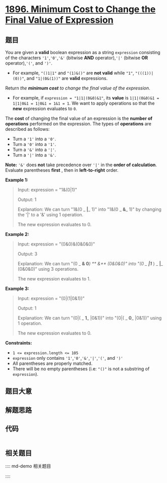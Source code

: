 # [1896. Minimum Cost to Change the Final Value of Expression](https://leetcode.com/problems/minimum-cost-to-change-the-final-value-of-expression/)

## 题目

You are given a **valid** boolean expression as a string `expression`
consisting of the characters `'1'`,`'0'`,`'&'` (bitwise **AND**
operator),`'|'` (bitwise **OR** operator),`'('`, and `')'`.

  * For example, `"()1|1"` and `"(1)&()"` are **not valid** while `"1"`, `"(((1))|(0))"`, and `"1|(0&(1))"` are **valid** expressions.

Return _the **minimum cost** to change the final value of the expression_.

  * For example, if `expression = "1|1|(0&0)&1"`, its **value** is `1|1|(0&0)&1 = 1|1|0&1 = 1|0&1 = 1&1 = 1`. We want to apply operations so that the **new** expression evaluates to `0`.

The **cost** of changing the final value of an expression is the **number of
operations** performed on the expression. The types of **operations** are
described as follows:

  * Turn a `'1'` into a `'0'`.
  * Turn a `'0'` into a `'1'`.
  * Turn a `'&'` into a `'|'`.
  * Turn a `'|'` into a `'&'`.

**Note:** `'&'` does **not** take precedence over `'|'` in the **order of
calculation**. Evaluate parentheses **first** , then in **left-to-right**
order.



**Example 1:**

> Input: expression = "1&(0|1)"
> 
> Output: 1
> 
> Explanation: We can turn "1&(0 _ **|**_ 1)" into "1&(0 _ **&**_ 1)" by changing the '|' to a '&' using 1 operation.
> 
> The new expression evaluates to 0. 

**Example 2:**

> Input: expression = "(0&0)&(0&0&0)"
> 
> Output: 3
> 
> Explanation: We can turn "(0 _ **& 0**_) ** _&_** (0&0&0)" into "(0 _ **|1**_ ) _ **|**_ (0&0&0)" using 3 operations.
> 
> The new expression evaluates to 1.

**Example 3:**

> Input: expression = "(0|(1|0&1))"
> 
> Output: 1
> 
> Explanation: We can turn "(0|( _ **1**_ |0&1))" into "(0|( _ **0**_ |0&1))" using 1 operation.
> 
> The new expression evaluates to 0.



**Constraints:**

  * `1 <= expression.length <= 105`
  * `expression` only contains `'1'`,`'0'`,`'&'`,`'|'`,`'('`, and `')'`
  * All parentheses are properly matched.
  * There will be no empty parentheses (i.e: `"()"` is not a substring of `expression`).


## 题目大意

## 解题思路

## 代码

```javascript

```

## 相关题目

:::: md-demo 相关题目

::::
